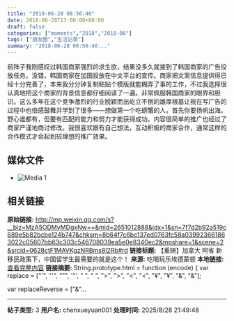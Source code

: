 ```yaml
---
title: "2018-06-28 08:56:40"
date: 2018-06-28T13:00:00+08:00
draft: false
categories: ["moments","2018","2018-06"]
tags: ["朋友圈","生活记录"]
summary: "2018-06-28 08:56:40..."
---
```


前阵子我刚感叹过韩国商家强烈的求生欲，结果没多久就接到了韩国商家的广告投放任务。没错，韩国商家在加国投放在中文平台的宣传。商家把文案信息提供得已经十分完善了，本来我分分钟复制粘贴个模版就能糊弄了事的工作，不过我选择很认真地把这个商家的背景信息都仔细阅读了一遍。非常佩服韩国商家的眼界和胆识。这么多年在这个竞争激烈的行业脱颖而出屹立不倒的雄厚根基让我在写广告的过程中也倍感鼓舞并学到了很多——想做第一个吃螃蟹的人，首先你要扬帆出海。野心谁都有，但要有匹配的能力和努力才能获得成功。内容很简单的推广也经过了商家严谨地商讨修改。我很喜欢跟有自己想法，互动积极的商家合作，通常这样的合作模式才会起到较理想的推广效果。

## 媒体文件

- ![Media 1](/Moments/photos/2018-06-28/201806280856400.jpg)

## 相关链接

**原始链接:** http://mp.weixin.qq.com/s?__biz=MzA5ODMyMDgxNw==&mid=2651012888&idx=1&sn=7f7d2b92a519c689e5b82bcbe124b747&chksm=8b64f7c6bc137ed0763fc58a039923661863022c05607bb63c303c546708039ea5e0e8340ec2&mpshare=1&scene=2&srcid=0628ctF1MAVKgzNRBms8l2Rb#rd
**链接标题:** 【重磅】加拿大 阿省 新移民政策下，中国留学生最需要的就是这个！
**来源:** 吃喝玩乐埃德蒙顿
**本地链接:** [查看完整内容](/link_content/2018/06/2018-06-28-3/link_content/)
**链接摘要:** String.prototype.html = function (encode) {
  var replace = ["&#39;", "'", "&quot;", '"', "&nbsp;", " ", "&gt;", ">", "&lt;", "<", "&yen;", "¥", "&amp;", "&"];
 
 
 
 
 
  
  var replaceReverse = ["&"...

---

**帖子类型:** 3
**用户名:** chenxueyuan001
**处理时间:** 2025/8/28 21:49:48